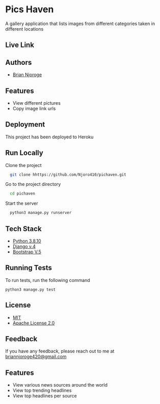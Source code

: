 
# Pics Haven

A gallery application that lists images from different categories taken in different locations


## Live Link



## Authors

- [Brian Njoroge](https://github.com/Njoro410)


## Features

- View different pictures
- Copy image link urls



## Deployment

This project has been deployed to Heroku


## Run Locally

Clone the project

```bash
  git clone hhttps://github.com/Njoro410/pichaven.git
```

Go to the project directory

```bash
  cd pichaven
```


Start the server

```bash
  python3 manage.py runserver
```


## Tech Stack

- [Python 3.8.10](https://www.python.org/)
- [Django v.4](https://docs.djangoproject.com/en/4.0/releases/4.0/)
- [Bootstrap V.5](https://getbootstrap.com/)



## Running Tests

To run tests, run the following command

```
python3 manage.py test
```

## License

- [MIT](https://choosealicense.com/licenses/mit/)
- [Apache License 2.0](https://opensource.org/licenses/Apache-2.0)


## Feedback

If you have any feedback, please reach out to me at briannjoroge420@gmail.com


## Features

- View various news sources around the world
- View top trending headlines
- View top headlines per source


